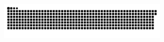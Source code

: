 <picture>
  <source media="(prefers-color-scheme: dark)" srcset="https://raw.githubusercontent.com/MarineHakobyan/MarineHakobyan/c91b18922e99a926198b16fdede9f44ad70710b2/github-contribution-grid-snake-dark.svg" />
  <source media="(prefers-color-scheme: light)" srcset="https://raw.githubusercontent.com/MarineHakobyan/MarineHakobyan/c91b18922e99a926198b16fdede9f44ad70710b2/github-contribution-grid-snake.svg" />
  <img alt="github-snake" src="https://raw.githubusercontent.com/MarineHakobyan/MarineHakobyan/c91b18922e99a926198b16fdede9f44ad70710b2/github-contribution-grid-snake-dark.svg" />
</picture>
